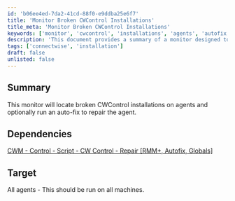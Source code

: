 ```yaml
---
id: 'b06ee4ed-7da2-41cd-88f0-e9ddba25e6f7'
title: 'Monitor Broken CWControl Installations'
title_meta: 'Monitor Broken CWControl Installations'
keywords: ['monitor', 'cwcontrol', 'installations', 'agents', 'autofix']
description: 'This document provides a summary of a monitor designed to locate broken CWControl installations on agents, with the option to run an auto-fix to repair the agent. It outlines dependencies and target systems for the monitor.'
tags: ['connectwise', 'installation']
draft: false
unlisted: false
---
```


## Summary

This monitor will locate broken CWControl installations on agents and optionally run an auto-fix to repair the agent.

## Dependencies

[CWM - Control - Script - CW Control - Repair [RMM+, Autofix, Globals]](<../scripts/ScreenConnect - Repair RMM+, Autofix, Globals.md>)

## Target

All agents - This should be run on all machines.
